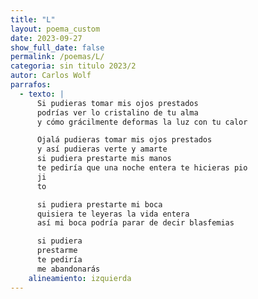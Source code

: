 ```yaml
---
title: "L"
layout: poema_custom
date: 2023-09-27
show_full_date: false
permalink: /poemas/L/
categoria: sin titulo 2023/2
autor: Carlos Wolf
parrafos:
  - texto: |
      Si pudieras tomar mis ojos prestados
      podrías ver lo cristalino de tu alma
      y cómo grácilmente deformas la luz con tu calor

      Ojalá pudieras tomar mis ojos prestados
      y así pudieras verte y amarte
      si pudiera prestarte mis manos
      te pediría que una noche entera te hicieras pio
      ji
      to

      si pudiera prestarte mi boca
      quisiera te leyeras la vida entera
      así mi boca podría parar de decir blasfemias

      si pudiera
      prestarme
      te pediría
      me abandonarás
    alineamiento: izquierda
---
```

